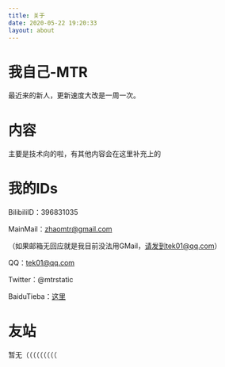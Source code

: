 ```yaml
---
title: 关于
date: 2020-05-22 19:20:33
layout: about
---
```


# 我自己-MTR

最近来的新人，更新速度大改是一周一次。

# 内容

主要是技术向的啦，有其他内容会在这里补充上的

# 我的IDs

BilibiliID：396831035

MainMail：zhaomtr@gmail.com

（如果邮箱无回应就是我目前没法用GMail，请发到tek01@qq.com）

QQ：tek01@qq.com

Twitter：@mtrstatic

BaiduTieba：[这里](https://tieba.baidu.com/home/main?un=zsz%E7%94%A8%E6%88%B7&id=tb.1.ca9190d3.MULJ2hz11AlgkqQBxevOZA?t=1585795765&fr=index)

# 友站

暂无（（（（（（（（（